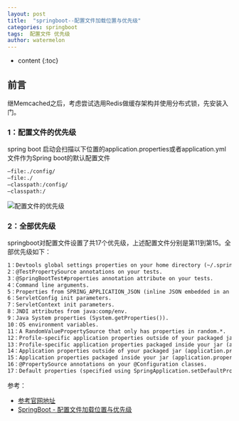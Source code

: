 ```yaml
---
layout: post
title:  "springboot--配置文件加载位置与优先级"
categories: springboot
tags:  配置文件 优先级
author: watermelon
---
```

* content
{:toc}

## 前言
继Memcached之后，考虑尝试选用Redis做缓存架构并使用分布式锁，先安装入门。






### 1：配置文件的优先级
spring boot 启动会扫描以下位置的application.properties或者application.yml文件作为Spring boot的默认配置文件
```xml
–file:./config/
–file:./
–classpath:/config/
–classpath:/
```
![配置文件的优先级](  https://img1.ph.126.net/ShcLK6XGLRL3UnBxnlieIg==/1967791562284725451.jpg)

### 2：全部优先级
springboot对配置文件设置了共17个优先级，上述配置文件分别是第11到第15。全部优先级如下：
```xml
1：Devtools global settings properties on your home directory (~/.spring-boot-devtools.properties when devtools is active).
2：@TestPropertySource annotations on your tests.
3：@SpringBootTest#properties annotation attribute on your tests.
4：Command line arguments.
5：Properties from SPRING_APPLICATION_JSON (inline JSON embedded in an environment variable or system property)
6：ServletConfig init parameters.
7：ServletContext init parameters.
8：JNDI attributes from java:comp/env.
9：Java System properties (System.getProperties()).
10：OS environment variables.
11：A RandomValuePropertySource that only has properties in random.*.
12：Profile-specific application properties outside of your packaged jar (application-{profile}.properties and YAML variants)
13：Profile-specific application properties packaged inside your jar (application-{profile}.properties and YAML variants)
14：Application properties outside of your packaged jar (application.properties and YAML variants).
15：Application properties packaged inside your jar (application.properties and YAML variants).
16：@PropertySource annotations on your @Configuration classes.
17：Default properties (specified using SpringApplication.setDefaultProperties).

```

参考：
* [参考官网地址](https://docs.spring.io/spring-boot/docs/1.5.9.RELEASE/reference/htmlsingle/#boot-features-external-config)  
* [SpringBoot - 配置文件加载位置与优先级](https://blog.csdn.net/j080624/article/details/80508606)  



